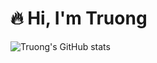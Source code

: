 # 🔥 Hi, I'm Truong

![Truong's GitHub stats](https://github-readme-stats.vercel.app/api?username=TruongDev24&show\_icons=true\&theme=radical)
